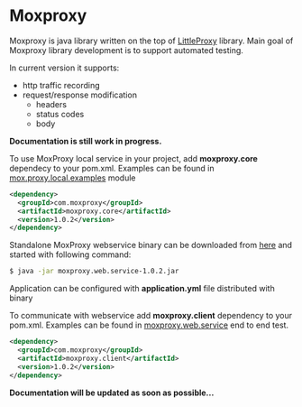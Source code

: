 # Moxproxy

Moxproxy is java library written on the top of [LittleProxy](https://github.com/adamfisk/LittleProxy) library.
Main goal of Moxproxy library development is to support automated testing.

In current version it supports:
* http traffic recording
* request/response modification
    * headers
    * status codes
    * body
    
**Documentation is still work in progress.**

To use MoxProxy local service in your project, add **moxproxy.core** dependecy to your pom.xml.
Examples can be found in [mox.proxy.local.examples](https://github.com/lukasz-aw/moxproxy/tree/master/moxproxy.local.examples/src/test/java/testing/e2e) module

```xml
<dependency>
  <groupId>com.moxproxy</groupId>
  <artifactId>moxproxy.core</artifactId>
  <version>1.0.2</version>
</dependency>
```

Standalone MoxProxy webservice binary can be downloaded from [here](https://github.com/lukasz-aw/moxproxy/releases/download/moxproxy-1.0.2/moxproxy.web.service-1.0.2.zip) and started with following command:
```sh
$ java -jar moxproxy.web.service-1.0.2.jar
```
Application can be configured with **application.yml** file distributed with binary

To communicate with webservice add **moxproxy.client** dependency to your pom.xml.
Examples can be found in [moxproxy.web.service](https://github.com/lukasz-aw/moxproxy/blob/master/moxproxy.web.service/src/test/java/testing/WebServiceE2ETest.java) end to end test.

```xml
<dependency>
  <groupId>com.moxproxy</groupId>
  <artifactId>moxproxy.client</artifactId>
  <version>1.0.2</version>
</dependency>
```

**Documentation will be updated as soon as possible...**


